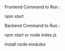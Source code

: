 
Frontend Command to Run :

npm start 

Backend Command to Run :

npm start or node index.js


install node modules